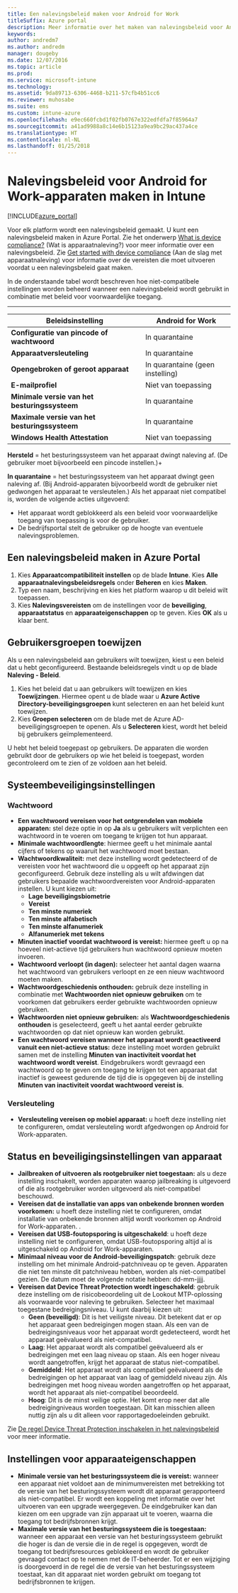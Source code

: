 ```yaml
---
title: Een nalevingsbeleid maken voor Android for Work
titleSuffix: Azure portal
description: Meer informatie over het maken van nalevingsbeleid voor Android for Work-apparaten.
keywords: 
author: andredm7
ms.author: andredm
manager: dougeby
ms.date: 12/07/2016
ms.topic: article
ms.prod: 
ms.service: microsoft-intune
ms.technology: 
ms.assetid: 9da89713-6306-4468-b211-57cfb4b51cc6
ms.reviewer: muhosabe
ms.suite: ems
ms.custom: intune-azure
ms.openlocfilehash: e9ec660fcbd1f02fb0767e322edfdfa7f85964a7
ms.sourcegitcommit: a41ad9988a8c14e6b15123a9ea9bc29ac437a4ce
ms.translationtype: HT
ms.contentlocale: nl-NL
ms.lasthandoff: 01/25/2018
---
```

# <a name="how-to-create-a-device-compliance-policy-for-android-for-work-devices-in-intune"></a>Nalevingsbeleid voor Android for Work-apparaten maken in Intune


[!INCLUDE[azure_portal](./includes/azure_portal.md)]

Voor elk platform wordt een nalevingsbeleid gemaakt.  U kunt een nalevingsbeleid maken in Azure Portal. Zie het onderwerp [What is device compliance?](device-compliance.md) (Wat is apparaatnaleving?) voor meer informatie over een nalevingsbeleid. Zie [Get started with device compliance](device-compliance-get-started.md) (Aan de slag met apparaatnaleving) voor informatie over de vereisten die moet uitvoeren voordat u een nalevingsbeleid gaat maken.

In de onderstaande tabel wordt beschreven hoe niet-compatibele instellingen worden beheerd wanneer een nalevingsbeleid wordt gebruikt in combinatie met beleid voor voorwaardelijke toegang.

--------------------------

|**Beleidsinstelling**| **Android for Work** |
| --- | --- |
| **Configuratie van pincode of wachtwoord** |  In quarantaine |
| **Apparaatversleuteling** |  In quarantaine |
| **Opengebroken of geroot apparaat** | In quarantaine (geen instelling) |
| **E-mailprofiel** | Niet van toepassing |
| **Minimale versie van het besturingssysteem** | In quarantaine |
| **Maximale versie van het besturingssysteem** | In quarantaine |
| **Windows Health Attestation** |Niet van toepassing |

**Hersteld** = het besturingssysteem van het apparaat dwingt naleving af. (De gebruiker moet bijvoorbeeld een pincode instellen.)+

**In quarantaine** = het besturingssysteem van het apparaat dwingt geen naleving af. (Bij Android-apparaten bijvoorbeeld wordt de gebruiker niet gedwongen het apparaat te versleutelen.) Als het apparaat niet compatibel is, worden de volgende acties uitgevoerd:

- Het apparaat wordt geblokkeerd als een beleid voor voorwaardelijke toegang van toepassing is voor de gebruiker.
- De bedrijfsportal stelt de gebruiker op de hoogte van eventuele nalevingsproblemen.

## <a name="create-a-compliance-policy-in-the-azure-portal"></a>Een nalevingsbeleid maken in Azure Portal

1. Kies **Apparaatcompatibiliteit instellen** op de blade **Intune**. Kies **Alle apparaatnalevingsbeleidsregels** onder **Beheren** en kies **Maken**.
2. Typ een naam, beschrijving en kies het platform waarop u dit beleid wilt toepassen.
3. Kies **Nalevingsvereisten** om de instellingen voor de **beveiliging**, **apparaatstatus** en **apparaateigenschappen** op te geven. Kies **OK** als u klaar bent.

<!--- 4. Choose **Actions for noncompliance** to say what actions should happen when a device is determined as noncompliant with this policy.
5. In the **Actions for noncompliance** blade, choose **Add** to create a new action.  The action parameters blade allows you to specify the action, email recipients that should receive the notification in addition to the user of the device, and the content of the notification that you want to send.
6. The message template option allows you to create several custom emails depending on when the action is set to take. For example, you can create a message for notifications that are sent for the first time and a different message for final warning before access is blocked. The custom messages that you create can be used for all your device compliance policy.
7. Specify the **Grace period** which determines when that action to take place.  For example, you may want to send a notification as soon as the device is evaluated as noncompliant, but allow some time before enforcing the conditional access policy to block access to company resources like SharePoint online.
8. Choose **Add** to finish creating the action.
9. You can create multiple actions and the sequence in which they should occur. Choose **Ok** when you are finished creating all the actions.--->

## <a name="assign-user-groups"></a>Gebruikersgroepen toewijzen

Als u een nalevingsbeleid aan gebruikers wilt toewijzen, kiest u een beleid dat u hebt geconfigureerd. Bestaande beleidsregels vindt u op de blade **Naleving - Beleid**.

1. Kies het beleid dat u aan gebruikers wilt toewijzen en kies **Toewijzingen**. Hiermee opent u de blade waar u **Azure Active Directory-beveiligingsgroepen** kunt selecteren en aan het beleid kunt toewijzen.
2. Kies **Groepen selecteren** om de blade met de Azure AD-beveiligingsgroepen te openen.  Als u **Selecteren** kiest, wordt het beleid bij gebruikers geïmplementeerd.

U hebt het beleid toegepast op gebruikers.  De apparaten die worden gebruikt door de gebruikers op wie het beleid is toegepast, worden gecontroleerd om te zien of ze voldoen aan het beleid.

<!--- ##  Compliance policy settings--->

## <a name="system-security-settings"></a>Systeembeveiligingsinstellingen

### <a name="password"></a>Wachtwoord

- **Een wachtwoord vereisen voor het ontgrendelen van mobiele apparaten:** stel deze optie in op **Ja** als u gebruikers wilt verplichten een wachtwoord in te voeren om toegang te krijgen tot hun apparaat.
- **Minimale wachtwoordlengte**: hiermee geeft u het minimale aantal cijfers of tekens op waaruit het wachtwoord moet bestaan.
- **Wachtwoordkwaliteit:** met deze instelling wordt gedetecteerd of de vereisten voor het wachtwoord die u opgeeft op het apparaat zijn geconfigureerd. Gebruik deze instelling als u wilt afdwingen dat gebruikers bepaalde wachtwoordvereisten voor Android-apparaten instellen. U kunt kiezen uit:
  - **Lage beveiligingsbiometrie**
  - **Vereist**
  - **Ten minste numeriek**
  - **Ten minste alfabetisch**
  - **Ten minste alfanumeriek**
  - **Alfanumeriek met tekens**
- **Minuten inactief voordat wachtwoord is vereist:** hiermee geeft u op na hoeveel niet-actieve tijd gebruikers hun wachtwoord opnieuw moeten invoeren.
- **Wachtwoord verloopt (in dagen):** selecteer het aantal dagen waarna het wachtwoord van gebruikers verloopt en ze een nieuw wachtwoord moeten maken.
- **Wachtwoordgeschiedenis onthouden:** gebruik deze instelling in combinatie met **Wachtwoorden niet opnieuw gebruiken** om te voorkomen dat gebruikers eerder gebruikte wachtwoorden opnieuw gebruiken.
- **Wachtwoorden niet opnieuw gebruiken:** als **Wachtwoordgeschiedenis onthouden** is geselecteerd, geeft u het aantal eerder gebruikte wachtwoorden op dat niet opnieuw kan worden gebruikt.
- **Een wachtwoord vereisen wanneer het apparaat wordt geactiveerd vanuit een niet-actieve status:** deze instelling moet worden gebruikt samen met de instelling **Minuten van inactiviteit voordat het wachtwoord wordt vereist**. Eindgebruikers wordt gevraagd een wachtwoord op te geven om toegang te krijgen tot een apparaat dat inactief is geweest gedurende de tijd die is opgegeven bij de instelling **Minuten van inactiviteit voordat wachtwoord vereist is**.


### <a name="encryption"></a>Versleuteling

- **Versleuteling vereisen op mobiel apparaat:** u hoeft deze instelling niet te configureren, omdat versleuteling wordt afgedwongen op Android for Work-apparaten.


## <a name="device-health-and-security-settings"></a>Status en beveiligingsinstellingen van apparaat

- **Jailbreaken of uitvoeren als rootgebruiker niet toegestaan:** als u deze instelling inschakelt, worden apparaten waarop jailbreaking is uitgevoerd of die als rootgebruiker worden uitgevoerd als niet-compatibel beschouwd.
- **Vereisen dat de installatie van apps van onbekende bronnen worden voorkomen:** u hoeft deze instelling niet te configureren, omdat installatie van onbekende bronnen altijd wordt voorkomen op Android for Work-apparaten. .
- **Vereisen dat USB-foutopsporing is uitgeschakeld**: u hoeft deze instelling niet te configureren, omdat USB-foutopsporing altijd al is uitgeschakeld op Android for Work-apparaten.
- **Minimaal niveau voor de Android-beveiligingspatch**: gebruik deze instelling om het minimale Android-patchniveau op te geven. Apparaten die niet ten minste dit patchniveau hebben, worden als niet-compatibel gezien. De datum moet de volgende notatie hebben: dd-mm-jjjj.
- **Vereisen dat Device Threat Protection wordt ingeschakeld**: gebruik deze instelling om de risicobeoordeling uit de Lookout MTP-oplossing als voorwaarde voor naleving te gebruiken. Selecteer het maximaal toegestane bedreigingsniveau. U kunt daarbij kiezen uit:
  - **Geen (beveiligd)**: Dit is het veiligste niveau. Dit betekent dat er op het apparaat geen bedreigingen mogen staan. Als een van de bedreigingsniveaus voor het apparaat wordt gedetecteerd, wordt het apparaat geëvalueerd als niet-compatibel.
  - **Laag**: Het apparaat wordt als compatibel geëvalueerd als er bedreigingen met een laag niveau op staan. Als een hoger niveau wordt aangetroffen, krijgt het apparaat de status niet-compatibel.
  - **Gemiddeld**: Het apparaat wordt als compatibel geëvalueerd als de bedreigingen op het apparaat van laag of gemiddeld niveau zijn. Als bedreigingen met hoog niveau worden aangetroffen op het apparaat, wordt het apparaat als niet-compatibel beoordeeld.
  - **Hoog**: Dit is de minst veilige optie. Het komt erop neer dat alle bedreigingniveaus worden toegestaan. Dit kan misschien alleen nuttig zijn als u dit alleen voor rapportagedoeleinden gebruikt.

Zie [De regel Device Threat Protection inschakelen in het nalevingsbeleid](https://docs.microsoft.com/intune-classic/deploy-use/enable-device-threat-protection-rule-in-compliance-policy) voor meer informatie.

## <a name="device-property-settings"></a>Instellingen voor apparaateigenschappen

- **Minimale versie van het besturingssysteem die is vereist:** wanneer een apparaat niet voldoet aan de minimumvereisten met betrekking tot de versie van het besturingssysteem wordt dit apparaat gerapporteerd als niet-compatibel. Er wordt een koppeling met informatie over het uitvoeren van een upgrade weergegeven. De eindgebruiker kan dan kiezen om een upgrade van zijn apparaat uit te voeren, waarna die toegang tot bedrijfsbronnen krijgt.
- **Maximale versie van het besturingssysteem die is toegestaan:** wanneer een apparaat een versie van het besturingssysteem gebruikt die hoger is dan de versie die in de regel is opgegeven, wordt de toegang tot bedrijfsresources geblokkeerd en wordt de gebruiker gevraagd contact op te nemen met de IT-beheerder. Tot er een wijziging is doorgevoerd in de regel die de versie van het besturingssysteem toestaat, kan dit apparaat niet worden gebruikt om toegang tot bedrijfsbronnen te krijgen.

<!--- ## Next steps

[How to monitor device compliance](device-compliance-monitor.md)--->
